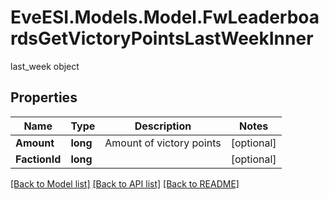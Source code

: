 # EveESI.Models.Model.FwLeaderboardsGetVictoryPointsLastWeekInner
last_week object

## Properties

Name | Type | Description | Notes
------------ | ------------- | ------------- | -------------
**Amount** | **long** | Amount of victory points | [optional] 
**FactionId** | **long** |  | [optional] 

[[Back to Model list]](../README.md#documentation-for-models) [[Back to API list]](../README.md#documentation-for-api-endpoints) [[Back to README]](../README.md)

